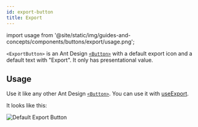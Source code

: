 ```yaml
---
id: export-button
title: Export
---
```


import usage from '@site/static/img/guides-and-concepts/components/buttons/export/usage.png';

`<ExportButton>` is an Ant Design [`<Button>`][Button] with a default export icon and a default text with "Export". It only has presentational value.

## Usage

Use it like any other Ant Design [`<Button>`][Button]. You can use it with [useExport][useExport].

It looks like this:

<div>
    <img src={usage} alt="Default Export Button" />
</div>

[Button]: https://ant.design/components/button/
[useExport]: /api-references/hooks/import-export/useExport.md
